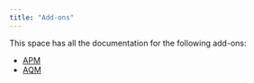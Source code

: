 ```yaml
---
title: "Add-ons"
---
```


This space has all the documentation for the following add-ons:

* [APM](apm/)
* [AQM](aqm/)
